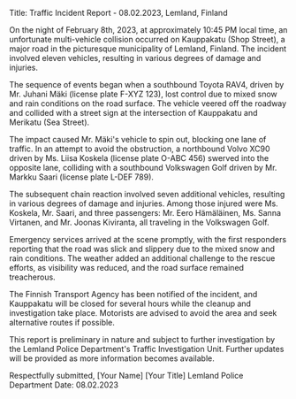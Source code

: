  Title: Traffic Incident Report - 08.02.2023, Lemland, Finland

On the night of February 8th, 2023, at approximately 10:45 PM local time, an unfortunate multi-vehicle collision occurred on Kauppakatu (Shop Street), a major road in the picturesque municipality of Lemland, Finland. The incident involved eleven vehicles, resulting in various degrees of damage and injuries.

The sequence of events began when a southbound Toyota RAV4, driven by Mr. Juhani Mäki (license plate F-XYZ 123), lost control due to mixed snow and rain conditions on the road surface. The vehicle veered off the roadway and collided with a street sign at the intersection of Kauppakatu and Merikatu (Sea Street).

The impact caused Mr. Mäki's vehicle to spin out, blocking one lane of traffic. In an attempt to avoid the obstruction, a northbound Volvo XC90 driven by Ms. Liisa Koskela (license plate O-ABC 456) swerved into the opposite lane, colliding with a southbound Volkswagen Golf driven by Mr. Markku Saari (license plate L-DEF 789).

The subsequent chain reaction involved seven additional vehicles, resulting in various degrees of damage and injuries. Among those injured were Ms. Koskela, Mr. Saari, and three passengers: Mr. Eero Hämäläinen, Ms. Sanna Virtanen, and Mr. Joonas Kiviranta, all traveling in the Volkswagen Golf.

Emergency services arrived at the scene promptly, with the first responders reporting that the road was slick and slippery due to the mixed snow and rain conditions. The weather added an additional challenge to the rescue efforts, as visibility was reduced, and the road surface remained treacherous.

The Finnish Transport Agency has been notified of the incident, and Kauppakatu will be closed for several hours while the cleanup and investigation take place. Motorists are advised to avoid the area and seek alternative routes if possible.

This report is preliminary in nature and subject to further investigation by the Lemland Police Department's Traffic Investigation Unit. Further updates will be provided as more information becomes available.

Respectfully submitted,
[Your Name]
[Your Title]
Lemland Police Department
Date: 08.02.2023